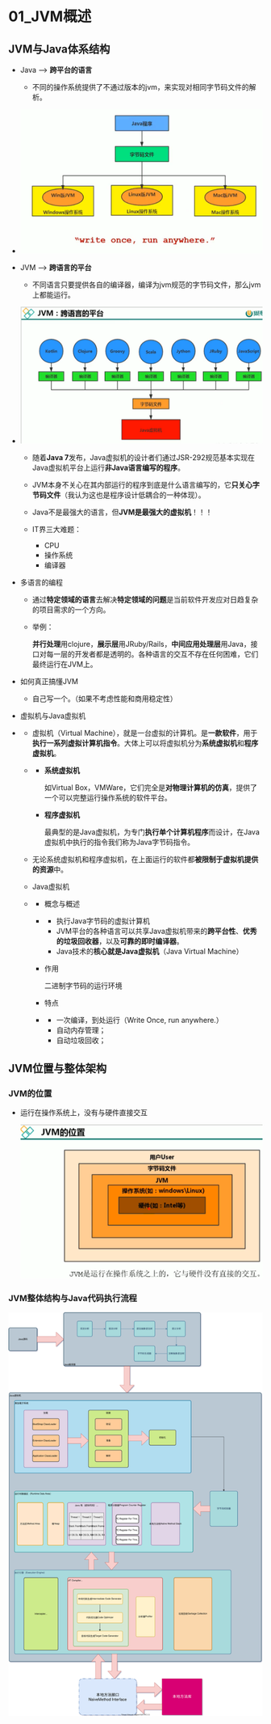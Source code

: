 # 01_JVM概述

## JVM与Java体系结构

- Java --> **跨平台的语言**

  - 不同的操作系统提供了不通过版本的jvm，来实现对相同字节码文件的解析。

- ![Java_跨平台的语言](ref/Java_跨平台的语言.png)

- JVM --> **跨语言的平台**

  - 不同语言只要提供各自的编译器，编译为jvm规范的字节码文件，那么jvm上都能运行。

- ![JVM_跨语言的平台](ref/JVM_跨语言的平台.png)
  - 随着**Java 7**发布，Java虚拟机的设计者们通过JSR-292规范基本实现在Java虚拟机平台上运行**非Java语言编写的程序**。

  - JVM本身不关心在其内部运行的程序到底是什么语言编写的，它**只关心字节码文件**（我认为这也是程序设计低耦合的一种体现）。

  - Java不是最强大的语言，但**JVM是最强大的虚拟机**！！！

  - IT界三大难题：

    - CPU
    - 操作系统
    - 编译器

- 多语言的编程

  - 通过**特定领域的语言**去解决**特定领域的问题**是当前软件开发应对日趋复杂的项目需求的一个方向。

  - 举例：

    **并行处理**用clojure，**展示层**用JRuby/Rails，**中间应用处理层**用Java，接口对每一层的开发者都是透明的。各种语言的交互不存在任何困难，它们最终运行在JVM上。

- 如何真正搞懂JVM

  - 自己写一个。（如果不考虑性能和商用稳定性）

- 虚拟机与Java虚拟机

- - 虚拟机（Virtual Machine），就是一台虚拟的计算机。是**一款软件**，用于**执行一系列虚拟计算机指令**。大体上可以将虚拟机分为**系统虚拟机**和**程序虚拟机**。

  - - **系统虚拟机**

      如Virtual Box，VMWare，它们完全是**对物理计算机的仿真**，提供了一个可以完整运行操作系统的软件平台。

    - **程序虚拟机**

      最典型的是Java虚拟机，为专门**执行单个计算机程序**而设计，在Java虚拟机中执行的指令我们称为Java字节码指令。

  - 无论系统虚拟机和程序虚拟机，在上面运行的软件都**被限制于虚拟机提供的资源**中。

  - Java虚拟机

  - - 概念与概述

    - - 执行Java字节码的虚拟计算机
      - JVM平台的各种语言可以共享Java虚拟机带来的**跨平台性**、**优秀的垃圾回收器**，以及**可靠的即时编译器**。
      - Java技术的**核心就是Java虚拟机**（Java Virtual Machine）

    - 作用

      二进制字节码的运行环境

    - 特点
    - - 一次编译，到处运行（Write Once, run anywhere.）
      - 自动内存管理；
      - 自动垃圾回收；

## JVM位置与整体架构

### JVM的位置

* 运行在操作系统上，没有与硬件直接交互

  ![JVM的位置](ref/JVM的位置.png)

### JVM整体结构与Java代码执行流程

![Java代码执行流程](ref/Java代码执行流程.svg)